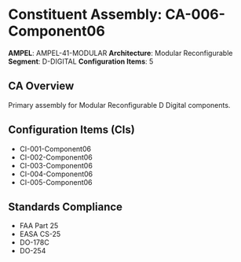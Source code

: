 # Constituent Assembly: CA-006-Component06

**AMPEL**: AMPEL-41-MODULAR
**Architecture**: Modular Reconfigurable
**Segment**: D-DIGITAL
**Configuration Items**: 5

## CA Overview
Primary assembly for Modular Reconfigurable D Digital components.

## Configuration Items (CIs)
- CI-001-Component06
- CI-002-Component06
- CI-003-Component06
- CI-004-Component06
- CI-005-Component06

## Standards Compliance
- FAA Part 25
- EASA CS-25
- DO-178C
- DO-254
